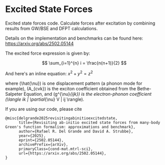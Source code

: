 # Excited State Forces

Excited state forces code. Calculate forces after excitation by combining results from GW/BSE and DFPT calculations. 

Details on the implementation and benchmarks can be found here: https://arxiv.org/abs/2502.05144 

The excited force expression is given by:

$$ \sum_{i=1}^{n} i = \frac{n(n+1)}{2} $$

And here's an inline equation: $x^2 + y^2 = z^2$

where \(\hat{\nu}\) is one displacement pattern (a phonon mode for example), \(A_{cvk}\) is the exciton coefficient obtained from the Bethe-Salpeter Equation, and \(g^{\nu}_{ijk}\) is the electron-phonon coefficient \(\langle ik | \partial_{\nu} V | ij \rangle\).

If you are using our code, please cite 

```
@misc{delgrande2025revisitingabinitioexcitedstate,
      title={Revisiting ab-initio excited state forces from many-body Green's function formalism: approximations and benchmark}, 
      author={Rafael R. Del Grande and David A. Strubbe},
      year={2025},
      eprint={2502.05144},
      archivePrefix={arXiv},
      primaryClass={cond-mat.mtrl-sci},
      url={https://arxiv.org/abs/2502.05144}, 
}
```


